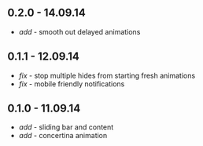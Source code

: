 ## 0.2.0 - 14.09.14

* _add_ - smooth out delayed animations

## 0.1.1 - 12.09.14

* _fix_ - stop multiple hides from starting fresh animations
* _fix_ - mobile friendly notifications

## 0.1.0 - 11.09.14

* _add_ - sliding bar and content
* _add_ - concertina animation
